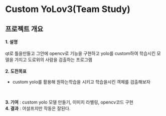 # Custom YoLov3(Team Study)

## 프로젝트 개요

**1. 설명**
<br/>
<br/>
qt로 틀을만들고 그안에 opencv로 기능을 구현하고 yolo를 custom하여 학습시킨 모델을 가지고 도로위의 사람을 검출하는 프로그램
<br/>
<br/>
**2. 도전목표**
<br/>
* custom yolo를 활용해 원하는학습을 시키고 학습을시킨 객체를 검출해보자
<br/>

**3. 기여** : custom yolo 모델 만들기, 이미지 라벨링, opencv코드 구현 <br/>
**4. 결과** :  어설프지만 작동은 잘된다.
